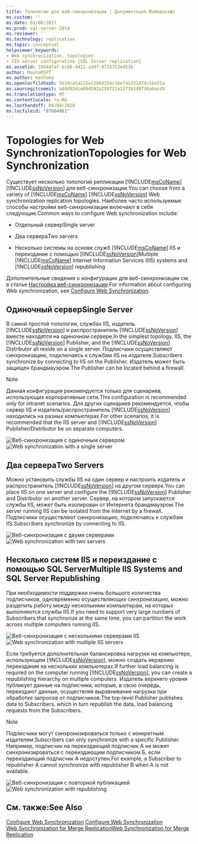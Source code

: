 ```yaml
---
title: Топологии для веб-синхронизации | Документация Майкрософт
ms.custom: ''
ms.date: 03/06/2017
ms.prod: sql-server-2014
ms.reviewer: ''
ms.technology: replication
ms.topic: conceptual
helpviewer_keywords:
- Web synchronization, topologies
- IIS server configuration [SQL Server replication]
ms.assetid: 59444faf-bcb6-4421-a3df-8715753e453b
author: MashaMSFT
ms.author: mathoma
ms.openlocfilehash: 5e28ca5a222e2286d154c16ef41d3147dc56e25a
ms.sourcegitcommit: ad4d92dce894592a259721a1571b1d8736abacdb
ms.translationtype: MT
ms.contentlocale: ru-RU
ms.lasthandoff: 08/04/2020
ms.locfileid: "87664861"
---
```

# <a name="topologies-for-web-synchronization"></a><span data-ttu-id="2397c-102">Topologies for Web Synchronization</span><span class="sxs-lookup"><span data-stu-id="2397c-102">Topologies for Web Synchronization</span></span>
  <span data-ttu-id="2397c-103">Существует несколько топологий репликации [!INCLUDE[msCoName](../../includes/msconame-md.md)] [!INCLUDE[ssNoVersion](../../includes/ssnoversion-md.md)] для веб-синхронизации.</span><span class="sxs-lookup"><span data-stu-id="2397c-103">You can choose from a variety of [!INCLUDE[msCoName](../../includes/msconame-md.md)] [!INCLUDE[ssNoVersion](../../includes/ssnoversion-md.md)] Web synchronization replication topologies.</span></span> <span data-ttu-id="2397c-104">Наиболее часто используемые способы настройки веб-синхронизации включают в себя следующие.</span><span class="sxs-lookup"><span data-stu-id="2397c-104">Common ways to configure Web synchronization include:</span></span>  
  
-   <span data-ttu-id="2397c-105">Отдельный сервер</span><span class="sxs-lookup"><span data-stu-id="2397c-105">Single server</span></span>  
  
-   <span data-ttu-id="2397c-106">Два сервера</span><span class="sxs-lookup"><span data-stu-id="2397c-106">Two servers</span></span>  
  
-   <span data-ttu-id="2397c-107">Несколько системы на основе служб [!INCLUDE[msCoName](../../includes/msconame-md.md)] IIS и переиздание с помощью [!INCLUDE[ssNoVersion](../../includes/ssnoversion-md.md)]</span><span class="sxs-lookup"><span data-stu-id="2397c-107">Multiple [!INCLUDE[msCoName](../../includes/msconame-md.md)] Internet Information Services (IIS) systems and [!INCLUDE[ssNoVersion](../../includes/ssnoversion-md.md)] republishing</span></span>  
  
 <span data-ttu-id="2397c-108">Дополнительные сведения о конфигурации для веб-синхронизации см. в статье [Настройка веб-синхронизации](configure-web-synchronization.md).</span><span class="sxs-lookup"><span data-stu-id="2397c-108">For information about configuring Web synchronization, see [Configure Web Synchronization](configure-web-synchronization.md).</span></span>  
  
## <a name="single-server"></a><span data-ttu-id="2397c-109">Одиночный сервер</span><span class="sxs-lookup"><span data-stu-id="2397c-109">Single Server</span></span>  
 <span data-ttu-id="2397c-110">В самой простой топологии, службах IIS, издатель [!INCLUDE[ssNoVersion](../../includes/ssnoversion-md.md)] и распространитель [!INCLUDE[ssNoVersion](../../includes/ssnoversion-md.md)] вместе находятся на одиночном сервере.</span><span class="sxs-lookup"><span data-stu-id="2397c-110">In the simplest topology, IIS, the [!INCLUDE[ssNoVersion](../../includes/ssnoversion-md.md)] Publisher, and the [!INCLUDE[ssNoVersion](../../includes/ssnoversion-md.md)] Distributor all reside on a single server.</span></span> <span data-ttu-id="2397c-111">Подписчики осуществляют синхронизацию, подключаясь к службам IIS на издателе.</span><span class="sxs-lookup"><span data-stu-id="2397c-111">Subscribers synchronize by connecting to IIS on the Publisher.</span></span> <span data-ttu-id="2397c-112">Издатель может быть защищен брандмауэром.</span><span class="sxs-lookup"><span data-stu-id="2397c-112">The Publisher can be located behind a firewall.</span></span>  
  
> [!NOTE]  
>  <span data-ttu-id="2397c-113">Данная конфигурация рекомендуется только для сценариев, использующих корпоративные сети.</span><span class="sxs-lookup"><span data-stu-id="2397c-113">This configuration is recommended only for intranet scenarios.</span></span> <span data-ttu-id="2397c-114">Для других сценариев рекомендуется, чтобы сервер IIS и издатель/распространитель [!INCLUDE[ssNoVersion](../../includes/ssnoversion-md.md)] находились на разных компьютерах.</span><span class="sxs-lookup"><span data-stu-id="2397c-114">For other scenarios, it is recommended that the IIS server and [!INCLUDE[ssNoVersion](../../includes/ssnoversion-md.md)] Publisher/Distributor be on separate computers.</span></span>  
  
 <span data-ttu-id="2397c-115">![Веб-синхронизация с одиночным сервером](media/web-sync02.gif "Веб-синхронизация с одиночным сервером")</span><span class="sxs-lookup"><span data-stu-id="2397c-115">![Web synchronization with a single server](media/web-sync02.gif "Web synchronization with a single server")</span></span>  
  
## <a name="two-servers"></a><span data-ttu-id="2397c-116">Два сервера</span><span class="sxs-lookup"><span data-stu-id="2397c-116">Two Servers</span></span>  
 <span data-ttu-id="2397c-117">Можно установить службы IIS на один сервер и настроить издатель и распространитель [!INCLUDE[ssNoVersion](../../includes/ssnoversion-md.md)] на другом сервере.</span><span class="sxs-lookup"><span data-stu-id="2397c-117">You can place IIS on one server and configure the [!INCLUDE[ssNoVersion](../../includes/ssnoversion-md.md)] Publisher and Distributor on another server.</span></span> <span data-ttu-id="2397c-118">Сервер, на котором запускаются службы IIS, может быть изолирован от Интернета брандмауэром.</span><span class="sxs-lookup"><span data-stu-id="2397c-118">The server running IIS can be isolated from the Internet by a firewall.</span></span> <span data-ttu-id="2397c-119">Подписчики осуществляют синхронизацию, подключаясь к службам IIS.</span><span class="sxs-lookup"><span data-stu-id="2397c-119">Subscribers synchronize by connecting to IIS.</span></span>  
  
 <span data-ttu-id="2397c-120">![Веб-синхронизация с двумя серверами](media/web-sync03.gif "Веб-синхронизация с двумя серверами")</span><span class="sxs-lookup"><span data-stu-id="2397c-120">![Web synchronization with two servers](media/web-sync03.gif "Web synchronization with two servers")</span></span>  
  
## <a name="multiple-iis-systems-and-sql-server-republishing"></a><span data-ttu-id="2397c-121">Несколько систем IIS и переиздание с помощью SQL Server</span><span class="sxs-lookup"><span data-stu-id="2397c-121">Multiple IIS Systems and SQL Server Republishing</span></span>  
 <span data-ttu-id="2397c-122">При необходимости поддержки очень большого количества подписчиков, одновременно осуществляющих синхронизацию, можно разделить работу между несколькими компьютерам, на которых выполняются службы IIS.</span><span class="sxs-lookup"><span data-stu-id="2397c-122">If you need to support very large numbers of Subscribers that synchronize at the same time, you can partition the work across multiple computers running IIS.</span></span>  
  
 <span data-ttu-id="2397c-123">![Веб-синхронизация с несколькими серверами IIS](media/web-sync04.gif "Веб-синхронизация с несколькими серверами IIS")</span><span class="sxs-lookup"><span data-stu-id="2397c-123">![Web synchronization with multiple IIS servers](media/web-sync04.gif "Web synchronization with multiple IIS servers")</span></span>  
  
 <span data-ttu-id="2397c-124">Если требуется дополнительная балансировка нагрузки на компьютере, использующем [!INCLUDE[ssNoVersion](../../includes/ssnoversion-md.md)], можно создать иерархию переиздания на нескольких компьютерах.</span><span class="sxs-lookup"><span data-stu-id="2397c-124">If further load balancing is required on the computer running [!INCLUDE[ssNoVersion](../../includes/ssnoversion-md.md)], you can create a republishing hierarchy on multiple computers.</span></span> <span data-ttu-id="2397c-125">Издатель верхнего уровня публикует данные на подписчики, которые, в свою очередь, переиздают данные, осуществляя выравнивание нагрузки при обработке запросов от подписчиков.</span><span class="sxs-lookup"><span data-stu-id="2397c-125">The top-level Publisher publishes data to Subscribers, which in turn republish the data, load balancing requests from the Subscribers.</span></span>  
  
> [!NOTE]  
>  <span data-ttu-id="2397c-126">Подписчики могут синхронизироваться только с конкретным издателем.</span><span class="sxs-lookup"><span data-stu-id="2397c-126">Subscribers can only synchronize with a specific Publisher.</span></span> <span data-ttu-id="2397c-127">Например, подписчик на переиздающий подписчик A не может синхронизироваться с переиздающим подписчиком Б, если переиздающий подписчик А недоступен.</span><span class="sxs-lookup"><span data-stu-id="2397c-127">For example, a Subscriber to republisher A cannot synchronize with republisher B when A is not available.</span></span>  
  
 <span data-ttu-id="2397c-128">![Веб-синхронизация с повторной публикацией](media/web-sync05.gif "Веб-синхронизация с повторной публикацией")</span><span class="sxs-lookup"><span data-stu-id="2397c-128">![Web synchronization with republishing](media/web-sync05.gif "Web synchronization with republishing")</span></span>  
  
## <a name="see-also"></a><span data-ttu-id="2397c-129">См. также:</span><span class="sxs-lookup"><span data-stu-id="2397c-129">See Also</span></span>  
 <span data-ttu-id="2397c-130">[Configure Web Synchronization](configure-web-synchronization.md) </span><span class="sxs-lookup"><span data-stu-id="2397c-130">[Configure Web Synchronization](configure-web-synchronization.md) </span></span>  
 [<span data-ttu-id="2397c-131">Web Synchronization for Merge Replication</span><span class="sxs-lookup"><span data-stu-id="2397c-131">Web Synchronization for Merge Replication</span></span>](web-synchronization-for-merge-replication.md)  
  
  
